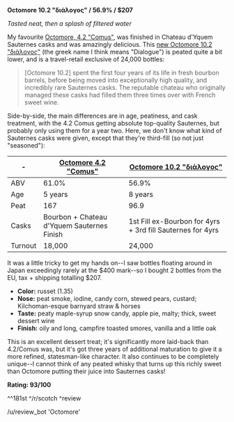 **Octomore 10.2 "διάλογος" / 56.9% / $207**

*Tasted neat, then a splash of filtered water*

My favourite [Octomore, 4.2 "Comus"](https://www.bruichladdich.com/laddie-shop/octomore-archive/octomore-04-2-167-ppm/), was finished in Chateau d'Yquem Sauternes casks and was amazingly delicious.  This [new Octomore 10.2 "διάλογος"](https://www.bruichladdich.com/laddie-shop/octomore-gtr/octomore-10-2-96ppm/) (the greek name I think means "Dialogue") is peated quite a bit lower, and is a travel-retail exclusive of 24,000 bottles:

>  [Octomore 10.2] spent the first four years of its life in fresh bourbon barrels, before being moved into exceptionally high quality, and incredibly rare Sauternes casks. The reputable chateau who originally managed these casks had filled them three times over with French sweet wine.

Side-by-side, the main differences are in age, peatiness, and cask treatment, with the 4.2 Comus getting absolute top-quality Sauternes, but probably only using them for a year two.  Here, we don't know what kind of Sauternes casks were given, except that they're third-fill (so not just "seasoned"):

|-| [Octomore 4.2 "Comus"](https://www.bruichladdich.com/laddie-shop/octomore-archive/octomore-04-2-167-ppm/) | [Octomore 10.2 "διάλογος"](https://www.bruichladdich.com/laddie-shop/octomore-gtr/octomore-10-2-96ppm/) |
|----|-----------------------------------------------------------------------------------------------------------|---------------------------------------------------------------------------------------------------------| 
| ABV | 61.0% | 56.9% |
| Age | 5 years | 8 years |
| Peat | 167 | 96.9 |
| Casks | Bourbon + Chateau d'Yquem Sauternes Finish | 1st Fill ex-Bourbon for 4yrs + 3rd fill Sauternes for 4yrs |
| Turnout | 18,000 | 24,000 |

It was a little tricky to get my hands on--I saw bottles floating around in Japan exceedingly rarely at the $400 mark--so I bought 2 bottles from the EU, tax + shipping totalling $207.

* **Color:** russet (1.35)
* **Nose:** peat smoke, iodine, candy corn, stewed pears, custard; Kilchoman-esque barnyard straw & horses
* **Taste:** peaty maple-syrup snow candy, apple pie, malty; thick, sweet dessert wine
* **Finish:** oily and long, campfire toasted smores, vanilla and a little oak

This is an excellent dessert treat; it's significantly more laid-back than 4.2/Comus was, but it's got three years of additional maturation to give it a more refined, statesman-like character.  It also continues to be completely unique--I cannot think of any peated whisky that turns up this richly sweet than Octomore putting their juice into Sauternes casks!

**Rating: 93/100**

^^181st ^/r/scotch ^review

/u/review_bot 'Octomore'